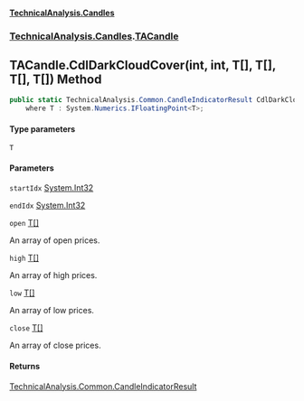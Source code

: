 #### [TechnicalAnalysis.Candles](TechnicalAnalysis.Candles.md 'TechnicalAnalysis.Candles')
### [TechnicalAnalysis.Candles](TechnicalAnalysis.Candles.md#TechnicalAnalysis.Candles 'TechnicalAnalysis.Candles').[TACandle](TACandle.md 'TechnicalAnalysis.Candles.TACandle')

## TACandle.CdlDarkCloudCover<T>(int, int, T[], T[], T[], T[]) Method

```csharp
public static TechnicalAnalysis.Common.CandleIndicatorResult CdlDarkCloudCover<T>(int startIdx, int endIdx, T[] open, T[] high, T[] low, T[] close)
    where T : System.Numerics.IFloatingPoint<T>;
```
#### Type parameters

<a name='TechnicalAnalysis.Candles.TACandle.CdlDarkCloudCover_T_(int,int,T[],T[],T[],T[]).T'></a>

`T`
#### Parameters

<a name='TechnicalAnalysis.Candles.TACandle.CdlDarkCloudCover_T_(int,int,T[],T[],T[],T[]).startIdx'></a>

`startIdx` [System.Int32](https://docs.microsoft.com/en-us/dotnet/api/System.Int32 'System.Int32')

<a name='TechnicalAnalysis.Candles.TACandle.CdlDarkCloudCover_T_(int,int,T[],T[],T[],T[]).endIdx'></a>

`endIdx` [System.Int32](https://docs.microsoft.com/en-us/dotnet/api/System.Int32 'System.Int32')

<a name='TechnicalAnalysis.Candles.TACandle.CdlDarkCloudCover_T_(int,int,T[],T[],T[],T[]).open'></a>

`open` [T](TACandle.CdlDarkCloudCover_T_(int,int,T[],T[],T[],T[]).md#TechnicalAnalysis.Candles.TACandle.CdlDarkCloudCover_T_(int,int,T[],T[],T[],T[]).T 'TechnicalAnalysis.Candles.TACandle.CdlDarkCloudCover<T>(int, int, T[], T[], T[], T[]).T')[[]](https://docs.microsoft.com/en-us/dotnet/api/System.Array 'System.Array')

An array of open prices.

<a name='TechnicalAnalysis.Candles.TACandle.CdlDarkCloudCover_T_(int,int,T[],T[],T[],T[]).high'></a>

`high` [T](TACandle.CdlDarkCloudCover_T_(int,int,T[],T[],T[],T[]).md#TechnicalAnalysis.Candles.TACandle.CdlDarkCloudCover_T_(int,int,T[],T[],T[],T[]).T 'TechnicalAnalysis.Candles.TACandle.CdlDarkCloudCover<T>(int, int, T[], T[], T[], T[]).T')[[]](https://docs.microsoft.com/en-us/dotnet/api/System.Array 'System.Array')

An array of high prices.

<a name='TechnicalAnalysis.Candles.TACandle.CdlDarkCloudCover_T_(int,int,T[],T[],T[],T[]).low'></a>

`low` [T](TACandle.CdlDarkCloudCover_T_(int,int,T[],T[],T[],T[]).md#TechnicalAnalysis.Candles.TACandle.CdlDarkCloudCover_T_(int,int,T[],T[],T[],T[]).T 'TechnicalAnalysis.Candles.TACandle.CdlDarkCloudCover<T>(int, int, T[], T[], T[], T[]).T')[[]](https://docs.microsoft.com/en-us/dotnet/api/System.Array 'System.Array')

An array of low prices.

<a name='TechnicalAnalysis.Candles.TACandle.CdlDarkCloudCover_T_(int,int,T[],T[],T[],T[]).close'></a>

`close` [T](TACandle.CdlDarkCloudCover_T_(int,int,T[],T[],T[],T[]).md#TechnicalAnalysis.Candles.TACandle.CdlDarkCloudCover_T_(int,int,T[],T[],T[],T[]).T 'TechnicalAnalysis.Candles.TACandle.CdlDarkCloudCover<T>(int, int, T[], T[], T[], T[]).T')[[]](https://docs.microsoft.com/en-us/dotnet/api/System.Array 'System.Array')

An array of close prices.

#### Returns
[TechnicalAnalysis.Common.CandleIndicatorResult](https://docs.microsoft.com/en-us/dotnet/api/TechnicalAnalysis.Common.CandleIndicatorResult 'TechnicalAnalysis.Common.CandleIndicatorResult')